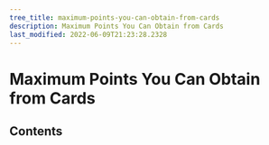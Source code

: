 ```yaml
---
tree_title: maximum-points-you-can-obtain-from-cards
description: Maximum Points You Can Obtain from Cards
last_modified: 2022-06-09T21:23:28.2328
---
```


# Maximum Points You Can Obtain from Cards

## Contents
